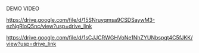 DEMO VIDEO

https://drive.google.com/file/d/15SNruyqmsa9CSDSaywM3-ezNgRloQ5nc/view?usp=drive_link

https://drive.google.com/file/d/1sCJJCRWGHVoNe1NhZYUNbspqt4C5fJKK/view?usp=drive_link
